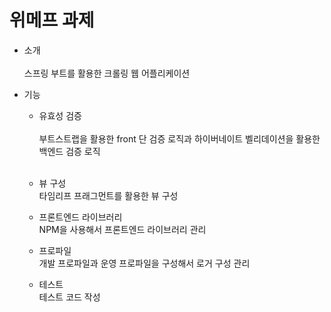 # 위메프 과제

* 소개 <br/><br/>
스프링 부트를 활용한 크롤링 웹 어플리케이션

* 기능
    * 유효성 검증 <br/><br/>
부트스트랩을 활용한 front 단 검증 로직과 하이버네이트 벨리데이션을 활용한 백엔드 검증 로직 <br/><br/>

    * 뷰 구성 <br/>
타임리프 프래그먼트를 활용한 뷰 구성 

    * 프론트엔드 라이브러리 <br/>
NPM을 사용해서 프론트엔드 라이브러리 관리 

    * 프로파일 <br/>
개발 프로파일과 운영 프로파일을 구성해서 로거 구성 관리

    * 테스트 <br/>
테스트 코드 작성 
